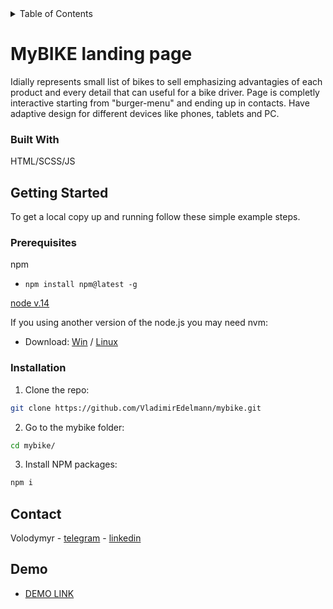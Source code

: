 <details>
  <summary>Table of Contents</summary>
  <ol>
    <li>
      <a href="#MyBIKE-landing-page">MyBIKE landing page</a>
      <ul>
        <li><a href="#built-with">Built With</a></li>
      </ul>
    </li>
    <li>
      <a href="#getting-started">Getting Started</a>
      <ul>
        <li><a href="#prerequisites">Prerequisites</a></li>
        <li><a href="#installation">Installation</a></li>
      </ul>
    </li>
    <li><a href="#contact">Contact</a></li>
  </ol>
</details>

# MyBIKE landing page
Idially represents small list of bikes to sell emphasizing advantagies of each product and every detail that can useful for a bike driver. Page is completly interactive starting from "burger-menu" and ending up in contacts. Have adaptive design for different devices like phones, tablets and PC.

### Built With
HTML/SCSS/JS

## Getting Started
To get a local copy up and running follow these simple example steps.

### Prerequisites
npm
- `npm install npm@latest -g`

[node v.14](https://nodejs.org/ja/blog/release/v14.18.2/)

If you using another version of the node.js you may need nvm:
- Download: [Win](https://github.com/coreybutler/nvm-windows#readme) / [Linux](https://github.com/nvm-sh/nvm)

### Installation
1. Clone the repo:<br>
  ```sh
  git clone https://github.com/VladimirEdelmann/mybike.git
  ```

2. Go to the mybike folder:<br>
  ```sh
  cd mybike/
  ```

3. Install NPM packages:<br>
  ```sh
  npm i
  ```

## Contact
Volodymyr - [telegram](https://t.me/vladimiredelmann) - [linkedin](https://www.linkedin.com/in/volodymyr-hotsaniuk-671424206/)

## Demo
- [DEMO LINK](https://vladimiredelmann.github.io/mybike/)
